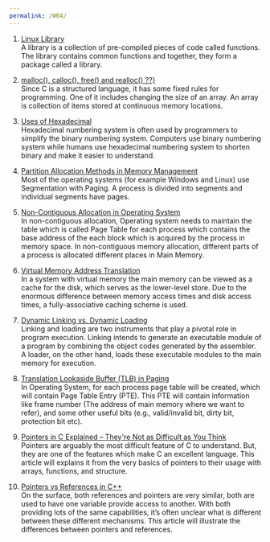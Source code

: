 ```yaml
---
permalink: /W04/
---
```


1. [Linux Library](https://medium.com/swlh/linux-basics-static-libraries-vs-dynamic-libraries-a7bcf8157779)<br>
A library is a collection of pre-compiled pieces of code called functions. The library contains common functions and together, they form a package called a library. 

2. [malloc(), calloc(), free() and realloc() ??}](https://www.geeksforgeeks.org/dynamic-memory-allocation-in-c-using-malloc-calloc-free-and-realloc/)<br>
Since C is a structured language, it has some fixed rules for programming. One of it includes changing the size of an array. An array is collection of items stored at continuous memory locations.

3. [Uses of Hexadecimal](https://teachcomputerscience.com/uses-of-hexadecimal/)<br>
Hexadecimal numbering system is often used by programmers to simplify the binary numbering system.  Computers use binary numbering system while humans use hexadecimal numbering system to shorten binary and make it easier to understand.

4. [Partition Allocation Methods in Memory Management](https://www.geeksforgeeks.org/partition-allocation-methods-in-memory-management/)<br>
Most of the operating systems (for example Windows and Linux) use Segmentation with Paging. A process is divided into segments and individual segments have pages. 

5. [Non-Contiguous Allocation in Operating System](https://www.geeksforgeeks.org/non-contiguous-allocation-in-operating-system/)<br>
In non-contiguous allocation, Operating system needs to maintain the table which is called Page Table for each process which contains the base address of the each block which is acquired by the process in memory space. In non-contiguous memory allocation, different parts of a process is allocated different places in Main Memory.

6. [Virtual Memory Address Translation](https://www.d.umn.edu/~gshute/os/address-translation.xhtml)<br>
In a system with virtual memory the main memory can be viewed as a cache for the disk, which serves as the lower-level store. Due to the enormous difference between memory access times and disk access times, a fully-associative caching scheme is used.

7. [Dynamic Linking vs. Dynamic Loading](https://www.baeldung.com/cs/dynamic-linking-vs-dynamic-loading)<br>
Linking and loading are two instruments that play a pivotal role in program execution. Linking intends to generate an executable module of a program by combining the object codes generated by the assembler. A loader, on the other hand, loads these executable modules to the main memory for execution.

8. [Translation Lookaside Buffer (TLB) in Paging](https://www.geeksforgeeks.org/translation-lookaside-buffer-tlb-in-paging/)<br>
In Operating System, for each process page table will be created, which will contain Page Table Entry (PTE). This PTE will contain information like frame number (The address of main memory where we want to refer), and some other useful bits (e.g., valid/invalid bit, dirty bit, protection bit etc). 

9. [Pointers in C Explained – They're Not as Difficult as You Think](https://www.freecodecamp.org/news/pointers-in-c-are-not-as-difficult-as-you-think/)<br>
Pointers are arguably the most difficult feature of C to understand. But, they are one of the features which make C an excellent language. This article will explains it from the very basics of pointers to their usage with arrays, functions, and structure.

10. [Pointers vs References in C++](https://www.geeksforgeeks.org/pointers-vs-references-cpp/)<br>
On the surface, both references and pointers are very similar, both are used to have one variable provide access to another. With both providing lots of the same capabilities, it’s often unclear what is different between these different mechanisms. This article will illustrate the differences between pointers and references. 

